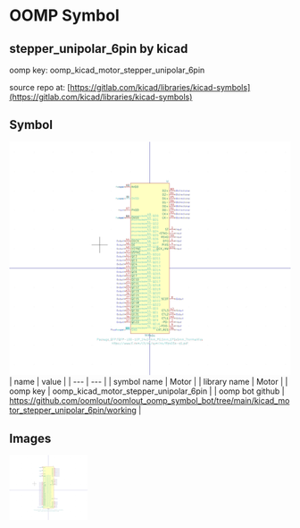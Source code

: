 # OOMP Symbol  
## stepper_unipolar_6pin  by kicad  
  
oomp key: oomp_kicad_motor_stepper_unipolar_6pin  
  
source repo at: [https://gitlab.com/kicad/libraries/kicad-symbols](https://gitlab.com/kicad/libraries/kicad-symbols)  
## Symbol  
  
[![working.png](working_600.png)](working.png)  
| name | value | 
| --- | --- | 
| symbol name | Motor | 
| library name | Motor | 
| oomp key | oomp_kicad_motor_stepper_unipolar_6pin | 
| oomp bot github | https://github.com/oomlout/oomlout_oomp_symbol_bot/tree/main/kicad_motor_stepper_unipolar_6pin/working | 
## Images  
  
[![working.png](working_140.png)](working.png)  
